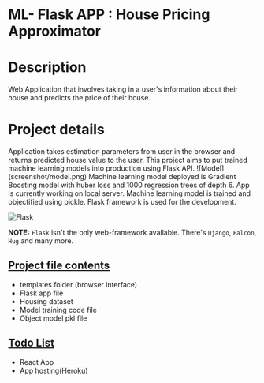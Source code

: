 # ML- Flask APP : House Pricing Approximator

<h1><b>Description</h1></b> Web Application that involves  
taking in a user's information about their house and predicts the price of their house.</b></i>

<h1><b>Project details</h1></b> Application takes estimation parameters from user in the browser and returns predicted house value to the user. This project aims to put trained machine learning models into production using Flask API.
![Model](screenshot/model.png)
Machine learning model deployed is Gradient Boosting model with huber loss and 1000 regression trees of depth 6. App is currently working on local server.
Machine learning model is trained and objectified using pickle. Flask framework is used for the development. 

![Flask](https://upload.wikimedia.org/wikipedia/commons/thumb/3/3c/Flask_logo.svg/640px-Flask_logo.svg.png)

__NOTE:__ `Flask` isn't the only web-framework available. There's `Django`, `Falcon`, `Hug` and many more. 

<h2><u>Project file contents</h2></u>
<ul>
           <li> templates folder (browser interface)</li>
           <li> Flask app file </li>
           <li> Housing dataset </li>
           <li> Model training code file </li>
           <li> Object model pkl file </li>
</ul>

<h2><u>Todo List</h2></u>
<ul>
           <li> React App </li>
           <li> App hosting(Heroku) </li>
<ul>

           
